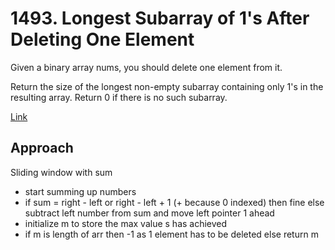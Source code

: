 # 1493. Longest Subarray of 1's After Deleting One Element

Given a binary array nums, you should delete one element from it.

Return the size of the longest non-empty subarray containing only 1's in the resulting array. Return 0 if there is no such subarray.

[Link](https://leetcode.com/problems/longest-subarray-of-1s-after-deleting-one-element/description/)

## Approach

Sliding window with sum

- start summing up numbers
- if sum = right - left or right - left + 1  (+ because 0 indexed) then fine else subtract left number from sum and move left pointer 1 ahead
- initialize m to store the max value s has achieved
- if m is length of arr then -1 as 1 element has to be deleted else return m
